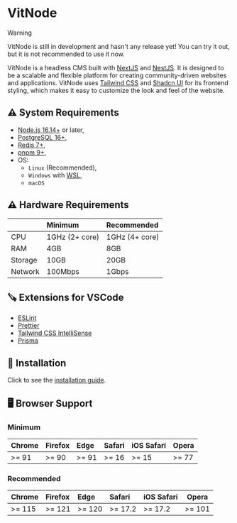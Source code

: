 # VitNode

> [!WARNING]
> VitNode is still in development and hasn't any release yet! You can try it out, but it is not recommended to use it now.

VitNode is a headless CMS built with [NextJS](https://nextjs.org/) and [NestJS](https://nestjs.com/). It is designed to be a scalable and flexible platform for creating community-driven websites and applications. VitNode uses [Tailwind CSS](https://tailwindcss.com/) and [Shadcn UI](https://ui.shadcn.com/) for its frontend styling, which makes it easy to customize the look and feel of the website.

## ⚠️ System Requirements

- [Node.js 16.14+](https://nodejs.org/) or later,
- [PostgreSQL 16+](https://www.postgresql.org/),
- [Redis 7+](https://redis.io/),
- [pnpm 9+](https://pnpm.io/),
- OS:
  - `Linux` (Recommended),
  - `Windows` with [WSL](https://learn.microsoft.com/en-us/windows/wsl/install),
  - `macOS`

## ⚠️ Hardware Requirements

|         | Minimum        | Recommended    |
| :------ | :------------- | :------------- |
| CPU     | 1GHz (2+ core) | 1GHz (4+ core) |
| RAM     | 4GB            | 8GB            |
| Storage | 10GB           | 20GB           |
| Network | 100Mbps        | 1Gbps          |

## 🪚 Extensions for VSCode

- [ESLint](https://marketplace.visualstudio.com/items?itemName=dbaeumer.vscode-eslint)
- [Prettier](https://marketplace.visualstudio.com/items?itemName=esbenp.prettier-vscode)
- [Tailwind CSS IntelliSense](https://marketplace.visualstudio.com/items?itemName=bradlc.vscode-tailwindcss)
- [Prisma](https://marketplace.visualstudio.com/items?itemName=Prisma.prisma)

## 🚀 Installation

Click to see the [installation guide](https://vitnode.com/get_started).

## 🖥️ Browser Support

### Minimum

| Chrome | Firefox | Edge  | Safari | iOS Safari | Opera |
| :----- | :------ | :---- | :----- | :--------- | ----- |
| >= 91  | >= 90   | >= 91 | >= 16  | >= 15      | >= 77 |

### Recommended

| Chrome | Firefox | Edge   | Safari  | iOS Safari | Opera  |
| :----- | :------ | :----- | :------ | :--------- | ------ |
| >= 115 | >= 121  | >= 120 | >= 17.2 | >= 17.2    | >= 101 |
